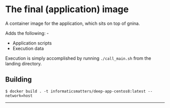 # The final (application) image
A container image for the application, which sits on top of gnina.

Adds the following: -

-   Application scripts
-   Execution data

Execution is simply accomplished by running `./call_main.sh` from
the landing directory.

## Building

    $ docker build . -t informaticsmatters/deep-app-centos8:latest --network=host
    
---
